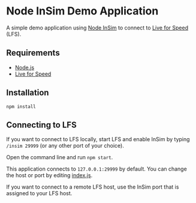 # Node InSim Demo Application

A simple demo application using [Node InSim](https://github.com/simbroadcasts/node-insim) to connect to [Live for Speed](https://www.lfs.net/) (LFS).

## Requirements

- [Node.js](https://nodejs.org)
- [Live for Speed](https://www.lfs.net/)

## Installation

```shell
npm install
```

## Connecting to LFS

If you want to connect to LFS locally, start LFS and enable InSim by typing `/insim 29999` (or any other port of your choice).

Open the command line and run `npm start`.

This application connects to `127.0.0.1:29999` by default. You can change the host or port by editing [index.js](./index.js).

If you want to connect to a remote LFS host, use the InSim port that is assigned to your LFS host.

